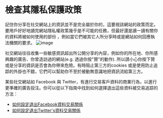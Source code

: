 [Title]: # (檢查其隱私保護政策)
[Order]: # (2)

# 檢查其隱私保護政策

記住你分享在社交網站上的資訊並不是完全屬於你的，這要視該網站的政策而定。要用戶好好地讀完網站隱私權政策幾乎是不可能的任務，但最好還是讀一讀有關你的資料將被如何使用的部份 ，例如當它們被其它人所分享時或是網站如何回應執法機關的要求。
![image](socialb2.png)

社交網站往往收集一些敏感資訊超出所公開分享的內容，例如你的所在地、你所感興趣的廣告、你曾造訪過的網站(e.g. 透過你按"贊"的動作). 所以請小心你按下贊或是分享的資訊是否會為你帶來危險。有時阻止第三方的cookies 或是使用防止追踪的外掛也不錯，它們可以幫助你不至於被動無意識地把資訊流給第三方。

某些社交網站如 Facebook 與 Twitter，有進行交易客戶資料的商業行為，以進行更準確的廣告投注。你可以從以下指南中找到如何選擇退出這些資料被交易追踪的方法：
- [如何設定退出Facebook資料交易關係](https://www.eff.org/deeplinks/2013/02/howto-opt-out-databrokers-showing-your-targeted-advertisements-facebook) 
- [如何設定退出Twitter's資料交易關係](https://www.eff.org/deeplinks/2013/07/how-opt-out-twitters-tailored-advertisements-and-more)